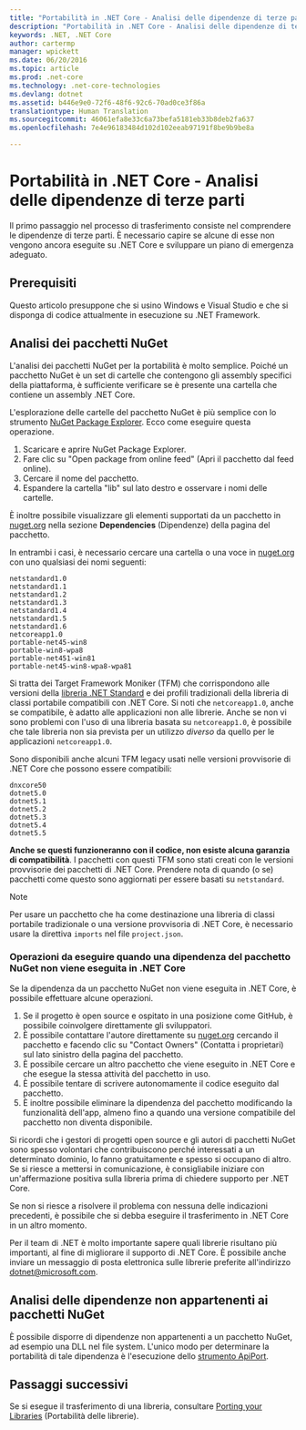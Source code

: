 ```yaml
---
title: "Portabilità in .NET Core - Analisi delle dipendenze di terze parti"
description: "Portabilità in .NET Core - Analisi delle dipendenze di terze parti"
keywords: .NET, .NET Core
author: cartermp
manager: wpickett
ms.date: 06/20/2016
ms.topic: article
ms.prod: .net-core
ms.technology: .net-core-technologies
ms.devlang: dotnet
ms.assetid: b446e9e0-72f6-48f6-92c6-70ad0ce3f86a
translationtype: Human Translation
ms.sourcegitcommit: 46061efa8e33c6a73befa5181eb33b8deb2fa637
ms.openlocfilehash: 7e4e96183484d102d102eeab97191f8be9b9be8a

---
```


# <a name="porting-to-net-core-analyzing-your-thirdparty-party-dependencies"></a>Portabilità in .NET Core - Analisi delle dipendenze di terze parti

Il primo passaggio nel processo di trasferimento consiste nel comprendere le dipendenze di terze parti.  È necessario capire se alcune di esse non vengono ancora eseguite su .NET Core e sviluppare un piano di emergenza adeguato.

## <a name="prerequisites"></a>Prerequisiti

Questo articolo presuppone che si usino Windows e Visual Studio e che si disponga di codice attualmente in esecuzione su .NET Framework.

## <a name="analyzing-nuget-packages"></a>Analisi dei pacchetti NuGet

L'analisi dei pacchetti NuGet per la portabilità è molto semplice.  Poiché un pacchetto NuGet è un set di cartelle che contengono gli assembly specifici della piattaforma, è sufficiente verificare se è presente una cartella che contiene un assembly .NET Core.

L'esplorazione delle cartelle del pacchetto NuGet è più semplice con lo strumento [NuGet Package Explorer](https://github.com/NuGetPackageExplorer/NuGetPackageExplorer).  Ecco come eseguire questa operazione.

1. Scaricare e aprire NuGet Package Explorer.
2. Fare clic su "Open package from online feed" (Apri il pacchetto dal feed online).
3. Cercare il nome del pacchetto.
4. Espandere la cartella "lib" sul lato destro e osservare i nomi delle cartelle.

È inoltre possibile visualizzare gli elementi supportati da un pacchetto in [nuget.org](https://www.nuget.org/) nella sezione **Dependencies** (Dipendenze) della pagina del pacchetto.

In entrambi i casi, è necessario cercare una cartella o una voce in [nuget.org](https://www.nuget.org/) con uno qualsiasi dei nomi seguenti:

```
netstandard1.0
netstandard1.1
netstandard1.2
netstandard1.3
netstandard1.4
netstandard1.5
netstandard1.6
netcoreapp1.0
portable-net45-win8
portable-win8-wpa8
portable-net451-win81
portable-net45-win8-wpa8-wpa81
```

Si tratta dei Target Framework Moniker (TFM) che corrispondono alle versioni della [libreria .NET Standard](../../standard/library.md) e dei profili tradizionali della libreria di classi portabile compatibili con .NET Core.  Si noti che `netcoreapp1.0`, anche se compatibile, è adatto alle applicazioni non alle librerie.  Anche se non vi sono problemi con l'uso di una libreria basata su `netcoreapp1.0`, è possibile che tale libreria non sia prevista per un utilizzo *diverso* da quello per le applicazioni `netcoreapp1.0`.

Sono disponibili anche alcuni TFM legacy usati nelle versioni provvisorie di .NET Core che possono essere compatibili:

```
dnxcore50
dotnet5.0
dotnet5.1
dotnet5.2
dotnet5.3
dotnet5.4
dotnet5.5
```

**Anche se questi funzioneranno con il codice, non esiste alcuna garanzia di compatibilità**.  I pacchetti con questi TFM sono stati creati con le versioni provvisorie dei pacchetti di .NET Core.  Prendere nota di quando (o se) pacchetti come questo sono aggiornati per essere basati su `netstandard`.

> [!NOTE]
> Per usare un pacchetto che ha come destinazione una libreria di classi portabile tradizionale o una versione provvisoria di .NET Core, è necessario usare la direttiva `imports` nel file `project.json`.

### <a name="what-to-do-when-your-nuget-package-dependency-doesnt-run-on-net-core"></a>Operazioni da eseguire quando una dipendenza del pacchetto NuGet non viene eseguita in .NET Core

Se la dipendenza da un pacchetto NuGet non viene eseguita in .NET Core, è possibile effettuare alcune operazioni.

1. Se il progetto è open source e ospitato in una posizione come GitHub, è possibile coinvolgere direttamente gli sviluppatori.
2. È possibile contattare l'autore direttamente su [nuget.org](https://www.nuget.org/) cercando il pacchetto e facendo clic su "Contact Owners" (Contatta i proprietari) sul lato sinistro della pagina del pacchetto.
3. È possibile cercare un altro pacchetto che viene eseguito in .NET Core e che esegue la stessa attività del pacchetto in uso.
4. È possibile tentare di scrivere autonomamente il codice eseguito dal pacchetto.
5. È inoltre possibile eliminare la dipendenza del pacchetto modificando la funzionalità dell'app, almeno fino a quando una versione compatibile del pacchetto non diventa disponibile.

Si ricordi che i gestori di progetti open source e gli autori di pacchetti NuGet sono spesso volontari che contribuiscono perché interessati a un determinato dominio, lo fanno gratuitamente e spesso si occupano di altro. Se si riesce a mettersi in comunicazione, è consigliabile iniziare con un'affermazione positiva sulla libreria prima di chiedere supporto per .NET Core.

Se non si riesce a risolvere il problema con nessuna delle indicazioni precedenti, è possibile che si debba eseguire il trasferimento in .NET Core in un altro momento.

Per il team di .NET è molto importante sapere quali librerie risultano più importanti, al fine di migliorare il supporto di .NET Core. È possibile anche inviare un messaggio di posta elettronica sulle librerie preferite all'indirizzo dotnet@microsoft.com.

## <a name="analyzing-dependencies-which-arent-nuget-packages"></a>Analisi delle dipendenze non appartenenti ai pacchetti NuGet

È possibile disporre di dipendenze non appartenenti a un pacchetto NuGet, ad esempio una DLL nel file system.  L'unico modo per determinare la portabilità di tale dipendenza è l'esecuzione dello [strumento ApiPort](https://github.com/Microsoft/dotnet-apiport/blob/master/docs/HowTo/).

## <a name="next-steps"></a>Passaggi successivi

Se si esegue il trasferimento di una libreria, consultare [Porting your Libraries](libraries.md) (Portabilità delle librerie).



<!--HONumber=Nov16_HO3-->


